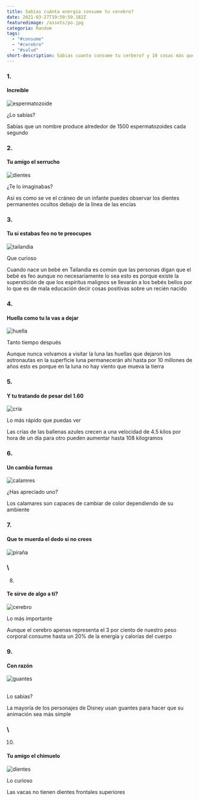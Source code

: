 ```yaml
---
title: Sabías cuánta energía consume tu cerebro?
date: 2021-03-27T19:59:59.182Z
featuredimage: /assets/po.jpg
categoria: Random
tags:
  - "#consume"
  - "#cerebro"
  - "#salud"
short-description: Sabias cuanto consume tu cerbero? y 10 cosas más que no sabías
---
```

### 1.

#### Increíble

![espermatozoide ](/assets/es.jpeg "espermatozodie ")



¿Lo sabías? <br/>

Sabías que un nombre produce alrededor de 1500 espermatozoides cada segundo

### 2.

#### Tu amigo el serrucho 

![dientes ](/assets/dientes.jpeg "dientes ")



¿Te lo imaginabas? <br/>

Así es como se ve el cráneo de un infante puedes observar los dientes permanentes ocultos debajo de la línea de las encías

### 3.

#### Tu si estabas feo no te preocupes 

![tailandia ](/assets/ta.png "tailandia ")

Que curioso <br/>

Cuando nace un bebé en Tailandia es común que las personas digan que el bebé es feo aunque no necesariamente lo sea esto es porque existe la superstición de que los espíritus malignos se llevarán a los bebés bellos por lo que es de mala educación decir cosas positivas sobre un recién nacido

### 4.

#### Huella como tu la vas a dejar 

![huella](/assets/heula.jpg "huella")

Tanto tiempo después <br/>

Aunque nunca volvamos a visitar la luna las huellas que dejaron los astronautas en la superficie luna permanecerán ahí hasta por 10 millones de años esto es porque en la luna no hay viento que mueva la tierra



### 5.

#### Y tu tratando de pesar del 1.60 

![cria](/assets/cria.jpg "cria")





Lo más rápido que puedas ver <br/>

Las crías de las ballenas azules crecen a una velocidad de 4.5 kilos por hora de un día para otro pueden aumentar hasta 108 kilogramos

### 6.

#### Un cambia formas 

![calamres ](/assets/cla.jpg "calamares ")



¿Has apreciado uno? <br/>

Los calamares son capaces de cambiar de color dependiendo de su ambiente



### 7. 

#### Que te muerda el dedo si no crees 

![piraña ](/assets/pri.jpg "piraña ")



### \
8.

#### Te sirve de algo a ti?

![cerebro](/assets/po.jpg "cerebro ")





Lo más importante <br/>

Aunque el cerebro apenas representa el 3 por ciento de nuestro peso corporal consume hasta un 20% de la energía y calorías del cuerpo



### 9.

#### Con razón 

![guantes ](/assets/guantes.jpg "guantes")

\
Lo sabias? <br/>





La mayoría de los personajes de Disney usan guantes para hacer que su animación sea más simple

### \
10.

#### Tu amigo el chimuelo 

![dientes ](/assets/dienteees.jpg "dientes ")



Lo curioso <br/>

Las vacas no tienen dientes frontales superiores